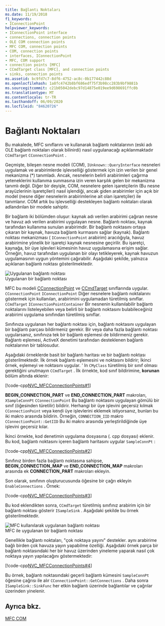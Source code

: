 ```yaml
---
title: Bağlantı Noktaları
ms.date: 11/19/2018
f1_keywords:
- IConnectionPoint
helpviewer_keywords:
- IConnectionPoint interface
- connections, connection points
- OLE COM connection points
- MFC COM, connection points
- COM, connection points
- interfaces, IConnectionPoint
- MFC, COM support
- connection points [MFC]
- CCmdTarget class [MFC], and connection points
- sinks, connection points
ms.assetid: bc9fd7c7-8df6-4752-ac8c-0b177442c88d
ms.openlocfilehash: 1a8fc4742b8bf686edf75f3b98cc283b9bf9881b
ms.sourcegitcommit: c21b05042debc97d14875e019ee9d698691ffc0b
ms.translationtype: MT
ms.contentlocale: tr-TR
ms.lasthandoff: 06/09/2020
ms.locfileid: "84620726"
---
```

# <a name="connection-points"></a>Bağlantı Noktaları

Bu makalede, MFC sınıflarını ve kullanarak bağlantı noktalarının (eski adı OLE bağlantı noktaları olarak bilinirdi) nasıl uygulanacağı açıklanmaktadır `CCmdTarget` `CConnectionPoint` .

Geçmişte, bileşen nesne modeli (COM), `IUnknown::QueryInterface` nesneleri uygulamak ve arabirimlerde işlevselliği göstermek için izin verilen bir genel mekanizma (*) tanımladı. Ancak, nesnelerin belirli arabirimleri çağırma yeteneklerini kullanıma sunmasına izin veren karşılık gelen bir mekanizma tanımlı değil. Diğer bir deyişle, COM, nesnelere gelen işaretçilerin (Bu nesne arayüzlerinin işaretçileri) nasıl işlendiği, ancak giden arabirimler için açık bir model (nesne diğer nesnelerin arabirimlerine ait olan işaretçiler) ile tanımlanır. COM artık bu işlevselliği destekleyen bağlantı noktaları olarak adlandırılan bir modele sahiptir.

Bir bağlantı iki bölümden oluşur: kaynak adı verilen arabirimi çağıran nesne ve havuz adı verilen arabirimi uygulayan nesne. Bağlantı noktası, kaynak tarafından kullanıma sunulan arabirimdir. Bir bağlantı noktasını ortaya çıkaran bir kaynak, havuza bağlantı kurmasını sağlar (kaynak). Bağlantı noktası mekanizması ( `IConnectionPoint` arabirim) aracılığıyla, havuz arabirimine yönelik bir işaretçi kaynak nesnesine geçirilir. Bu işaretçi, kaynağa, bir üye işlevleri kümesinin havuz uygulamasına erişim sağlar. Örneğin, havuz tarafından uygulanan bir olayı tetikleyerek, kaynak havuzun uygulamasının uygun yöntemini çağırabilir. Aşağıdaki şekilde, yalnızca açıklanan bağlantı noktası gösterilmektedir.

![Uygulanan bağlantı noktası](../mfc/media/vc37lh1.gif "Uygulanan bağlantı noktası") <br/>
Uygulanan bir bağlantı noktası

MFC bu modeli [CConnectionPoint](reference/cconnectionpoint-class.md) ve [CCmdTarget](reference/ccmdtarget-class.md) sınıflarında uygular. `CConnectionPoint` `IConnectionPoint` Diğer nesnelere bağlantı noktalarını göstermek için kullanılan, arabirimini uygulamadan türetilmiş sınıflar. `CCmdTarget` `IConnectionPointContainer` Bir nesnenin kullanılabilir bağlantı noktalarını listeleyebilen veya belirli bir bağlantı noktasını bulabileceğiniz arabirimi uygulama sınıfından türetilmiş sınıflar.

Sınıfınıza uygulanan her bağlantı noktası için, bağlantı noktasını uygulayan bir bağlantı parçası bildirmeniz gerekir. Bir veya daha fazla bağlantı noktası uygularsanız, sınıfınıza tek bir bağlantı eşlemesi de bildirmeniz gerekir. Bağlantı eşlemesi, ActiveX denetimi tarafından desteklenen bağlantı noktalarının bir tablosudur.

Aşağıdaki örneklerde basit bir bağlantı haritası ve bir bağlantı noktası gösterilmektedir. İlk örnek bağlantı eşlemesini ve noktasını bildirir; İkinci örnek, eşlemeyi ve noktasını uygular. ' In `CMyClass` türetilmiş bir sınıf olması gerektiğini unutmayın `CCmdTarget` . İlk örnekte, kod sınıf bildirimine, **korunan** bölüm altında eklenir:

[!code-cpp[NVC_MFCConnectionPoints#1](codesnippet/cpp/connection-points_1.h)]

**BEGIN_CONNECTION_PART** ve **END_CONNECTION_PART** makroları, `XSampleConnPt` `CConnectionPoint` Bu bağlantı noktasını uygulayan gömülü bir sınıf (öğesinden türetilir) bildirir. Herhangi bir üye işlevini geçersiz kılmak `CConnectionPoint` veya kendi üye işlevlerini eklemek istiyorsanız, bunları bu iki makro arasında bildirin. Örneğin, `CONNECTION_IID` makro `CConnectionPoint::GetIID` Bu iki makro arasında yerleştirildiğinde üye işlevini geçersiz kılar.

İkinci örnekte, kod denetimin uygulama dosyasına (. cpp dosyası) eklenir. Bu kod, bağlantı noktasını içeren bağlantı haritasını uygular `SampleConnPt` :

[!code-cpp[NVC_MFCConnectionPoints#2](codesnippet/cpp/connection-points_2.cpp)]

Sınıfınız birden fazla bağlantı noktasına sahipse, **BEGIN_CONNECTION_MAP** ve **END_CONNECTION_MAP** makroları arasında ek **CONNECTION_PART** makroları ekleyin.

Son olarak, sınıfının oluşturucusunda öğesine bir çağrı ekleyin `EnableConnections` . Örnek:

[!code-cpp[NVC_MFCConnectionPoints#3](codesnippet/cpp/connection-points_3.cpp)]

Bu kod eklendikten sonra, `CCmdTarget` türetilmiş sınıfınız arabirim için bir bağlantı noktası gösterir `ISampleSink` . Aşağıdaki şekilde bu örnek gösterilmektedir.

![MFC kullanılarak uygulanan bağlantı noktası](../mfc/media/vc37lh2.gif "MFC kullanılarak uygulanan bağlantı noktası") <br/>
MFC ile uygulanan bir bağlantı noktası

Genellikle bağlantı noktaları, "çok noktaya yayını" destekler. aynı arabirime bağlı birden çok havuza yayın yapabilme özelliği. Aşağıdaki örnek parça bir bağlantı noktasındaki her bir havuz üzerinden yineleme yaparak nasıl çok noktaya yayın yapılacağını göstermektedir:

[!code-cpp[NVC_MFCConnectionPoints#4](codesnippet/cpp/connection-points_4.cpp)]

Bu örnek, bağlantı noktasındaki geçerli bağlantı kümesini `SampleConnPt` öğesine çağrısı ile alır `CConnectionPoint::GetConnections` . Daha sonra `ISampleSink::SinkFunc` her etkin bağlantı üzerinde bağlantılar ve çağrılar üzerinden yinelenir.

## <a name="see-also"></a>Ayrıca bkz.

[MFC COM](mfc-com.md)
